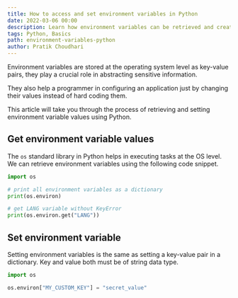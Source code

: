 ```yaml
---
title: How to access and set environment variables in Python
date: 2022-03-06 00:00
description: Learn how environment variables can be retrieved and created using Python.
tags: Python, Basics
path: environment-variables-python
author: Pratik Choudhari
---
```


Environment variables are stored at the operating system level as key-value pairs, they play a crucial role in abstracting sensitive information.

They also help a programmer in configuring an application just by changing their values instead of hard coding them.

This article will take you through the process of retrieving and setting environment variable values using Python.

## Get environment variable values

The `os` standard library in Python helps in executing tasks at the OS level. We can retrieve environment variables using the following code snippet.

```python
import os

# print all environment variables as a dictionary
print(os.environ)

# get LANG variable without KeyError
print(os.environ.get("LANG"))
```

## Set environment variable

Setting environment variables is the same as setting a key-value pair in a dictionary. Key and value both must be of string data type.

```python
import os

os.environ["MY_CUSTOM_KEY"] = "secret_value"
```
